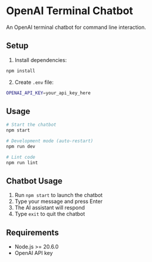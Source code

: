 # OpenAI Terminal Chatbot

An OpenAI terminal chatbot for command line interaction.

## Setup

1. Install dependencies:
```bash
npm install
```

2. Create `.env` file:
```bash
OPENAI_API_KEY=your_api_key_here
```

## Usage

```bash
# Start the chatbot
npm start

# Development mode (auto-restart)
npm run dev

# Lint code
npm run lint
```

## Chatbot Usage

1. Run `npm start` to launch the chatbot
2. Type your message and press Enter
3. The AI assistant will respond
4. Type `exit` to quit the chatbot

## Requirements

- Node.js >= 20.6.0
- OpenAI API key